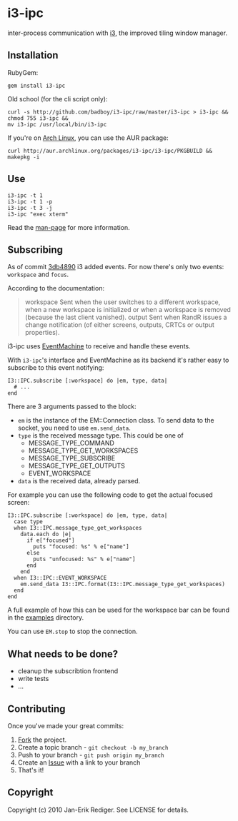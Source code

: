 i3-ipc
======

inter-process communication with [i3][], the improved tiling window manager.

Installation
------------

RubyGem:

    gem install i3-ipc

Old school (for the cli script only):

    curl -s http://github.com/badboy/i3-ipc/raw/master/i3-ipc > i3-ipc &&
    chmod 755 i3-ipc &&
    mv i3-ipc /usr/local/bin/i3-ipc

If you're on [Arch Linux][arch], you can use the AUR package:

    curl http://aur.archlinux.org/packages/i3-ipc/i3-ipc/PKGBUILD &&
    makepkg -i

Use
---

    i3-ipc -t 1
    i3-ipc -t 1 -p
    i3-ipc -t 3 -j
    i3-ipc "exec xterm"

Read the [man-page][man] for more information.

Subscribing
-----------

As of commit [3db4890][] i3 added events.
For now there's only two events: `workspace` and `focus`.

According to the documentation:
> workspace
>   Sent when the user switches to a different workspace, when a new workspace is initialized or when a workspace is removed (because the last client vanished).
> output
>   Sent when RandR issues a change notification (of either screens, outputs, CRTCs or output properties).


i3-ipc uses [EventMachine][em] to receive and handle these events.

With `i3-ipc`'s interface and EventMachine as its backend it's rather easy to subscribe to this event notifying:

    I3::IPC.subscribe [:workspace] do |em, type, data|
      # ...
    end

There are 3 arguments passed to the block:

* `em` is the instance of the EM::Connection class.
To send data to the socket, you need to use `em.send_data`.
* `type` is the received message type.
This could be one of
  * MESSAGE\_TYPE\_COMMAND
  * MESSAGE\_TYPE\_GET\_WORKSPACES
  * MESSAGE\_TYPE\_SUBSCRIBE
  * MESSAGE\_TYPE\_GET\_OUTPUTS
  * EVENT\_WORKSPACE
* `data` is the received data, already parsed.

For example you can use the following code to get the actual focused screen:

    I3::IPC.subscribe [:workspace] do |em, type, data|
      case type
      when I3::IPC.message_type_get_workspaces
        data.each do |e|
          if e["focused"]
            puts "focused: %s" % e["name"]
          else
            puts "unfocused: %s" % e["name"]
          end
        end
      when I3::IPC::EVENT_WORKSPACE
        em.send_data I3::IPC.format(I3::IPC.message_type_get_workspaces)
      end
    end

A full example of how this can be used for the workspace bar can be found in the [examples][] directory.

You can use `EM.stop` to stop the connection.


What needs to be done?
----------------------

* cleanup the subscribtion frontend
* write tests
* …

Contributing
------------

Once you've made your great commits:

1. [Fork][] the project.
2. Create a topic branch - `git checkout -b my_branch`
3. Push to your branch - `git push origin my_branch`
4. Create an [Issue][] with a link to your branch
5. That's it!

Copyright
---------

Copyright (c) 2010 Jan-Erik Rediger. See LICENSE for details.

[i3]: http://i3.zekjur.net/
[arch]: http://www.archlinux.org/
[man]: http://badboy.github.com/i3-ipc/
[3db4890]: http://code.stapelberg.de/git/i3/commit/?h=next&id=3db4890683e87
[em]: http://github.com/eventmachine/eventmachine
[examples]: http://github.com/badboy/i3-ipc/tree/master/examples/
[fork]: http://help.github.com/forking/
[issue]: http://github.com/badboy/i3-ipc/issues
